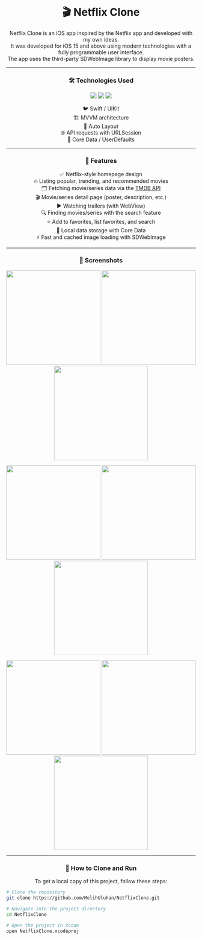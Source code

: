<h1 align="center">🎬 Netflix Clone</h1>

<p align="center">
Netflix Clone is an iOS app inspired by the Netflix app and developed with my own ideas.<br/>
It was developed for iOS 15 and above using modern technologies with a fully programmable user interface.<br/>
The app uses the third-party SDWebImage library to display movie posters.<br/>
</p>

---

<h3 align="center">🛠️ Technologies Used</h3>

<p align="center">
  <img src="https://img.shields.io/badge/Swift-FA7343?style=for-the-badge&logo=swift&logoColor=white" />
  <img src="https://img.shields.io/badge/UIKit-000000?style=for-the-badge&logo=apple&logoColor=white" />
  <img src="https://img.shields.io/badge/Architecture-MVVM-blue?style=for-the-badge" />
</p>
<p align="center">
  🐦 Swift / UIKit<br/>
  🏗️ MVVM architecture<br/>
  📐 Auto Layout<br/>
  🌐 API requests with URLSession<br/>
  💾 Core Data / UserDefaults
</p>

---


<h3 align="center">📌 Features</h3>

<p align="center">
  ✅ Netflix-style homepage design<br/>
  🔥 Listing popular, trending, and recommended movies<br/>
  🗂️ Fetching movie/series data via the <a href="https://api.themoviedb.org">TMDB API</a><br/>
  🎬 Movie/series detail page (poster, description, etc.)<br/>
  ▶️ Watching trailers (with WebView)<br/>
  🔍 Finding movies/series with the search feature<br/>
  ⭐ Add to favorites, list favorites, and search<br/>
  💾 Local data storage with Core Data<br/>
  ⚡ Fast and cached image loading with SDWebImage<br/>
</p>

---


<h3 align="center">📸 Screenshots</h3>

<p float="left" align="center"> <img src="https://github.com/MelihUluhan/NetflixClone/blob/main/Screenshots/home.png" width="250" /> 
  <img src="https://github.com/MelihUluhan/NetflixClone/blob/main/Screenshots/home_download.png" width="250" /> 
  <img src="https://github.com/MelihUluhan/NetflixClone/blob/main/Screenshots/bottom_sheet.png" width="250" /> 
</p>

<p float="left" align="center"> <img src="https://github.com/MelihUluhan/NetflixClone/blob/main/Screenshots/upcoming.png" width="250" /> 
  <img src="https://github.com/MelihUluhan/NetflixClone/blob/main/Screenshots/top_search.png" width="250" /> 
  <img src="https://github.com/MelihUluhan/NetflixClone/blob/main/Screenshots/after_search_vc.png" width="250" /> 
</p>

<p float="left" align="center"> <img src="https://github.com/MelihUluhan/NetflixClone/blob/main/Screenshots/movie_preview.png" width="250" /> 
  <img src="https://github.com/MelihUluhan/NetflixClone/blob/main/Screenshots/downloads.png" width="250" /> 
  <img src="https://github.com/MelihUluhan/NetflixClone/blob/main/Screenshots/downloads_search.png" width="250" /> 
</p>

---

<h3 align="center">🚀 How to Clone and Run</h3>

<p align="center">
To get a local copy of this project, follow these steps:
</p>

```bash
# Clone the repository
git clone https://github.com/MelihUluhan/NetflixClone.git

# Navigate into the project directory
cd NetflixClone

# Open the project in Xcode
open NetflixClone.xcodeproj

